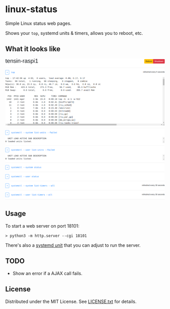 linux-status
============

Simple Linux status web pages.

Shows your `top`, systemd units & timers, allows you to reboot, etc.

What it looks like
------------------

![Example page][example]

[example]: img/example.png "Example page"

Usage
-----

To start a web server on port 18101:

    > python3 -m http.server --cgi 18101

There's also a [systemd unit] that you can adjust to run the server.

[systemd unit]: dist/systemd/linux-status.service

TODO
----

* Show an error if a AJAX call fails.

License
-------
Distributed under the MIT License.
See [LICENSE.txt] for details.

[LICENSE.txt]: LICENSE.txt
